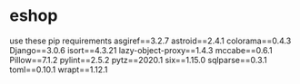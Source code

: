 # eshop

use these pip requirements
asgiref==3.2.7
astroid==2.4.1
colorama==0.4.3
Django==3.0.6
isort==4.3.21
lazy-object-proxy==1.4.3
mccabe==0.6.1
Pillow==7.1.2
pylint==2.5.2
pytz==2020.1
six==1.15.0
sqlparse==0.3.1
toml==0.10.1
wrapt==1.12.1
